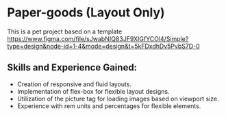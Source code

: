 # Paper-goods (Layout Only)

This is a pet project based on a template https://www.figma.com/file/sJwabNIQ83JF9XIGfYCOl4/Simple?type=design&node-id=1-4&mode=design&t=5kFDxdhDv5PvbS7D-0

## Skills and Experience Gained:

- Creation of responsive and fluid layouts.
- Implementation of flex-box for flexible layout designs.
- Utilization of the picture tag for loading images based on viewport size.
- Experience with rem units and percentages for flexible elements.
